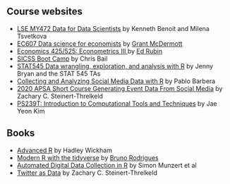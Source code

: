 
## Course websites 
- [LSE MY472 Data for Data Scientists](https://lse-my472.github.io/#1-introduction-to-data) by Kenneth Benoit and Milena Tsvetkova
- [EC607 Data science for economists](https://github.com/uo-ec607/lectures#data-science-for-economists) by [Grant McDermott](https://grantmcdermott.com/) 
- [Economics 425/525: Econometrics III ](https://github.com/edrubin/EC525S19) by [Ed Rubin](https://edrub.in/)
- [SICSS Boot Camp](https://compsocialscience.github.io/summer-institute/boot_camp) by Chris Bail
- [STAT545 Data wrangling, exploration, and analysis with R](https://stat545.com/) by Jenny Bryan and the STAT 545 TAs
- [Collecting and Analyzing Social Media Data with R](http://pablobarbera.com/social-media-workshop/) by Pablo Barbera 
- [2020 APSA Short Course Generating Event Data From Social Media](https://github.com/ZacharyST/APSA2020_EventDataFromSocialMedia) by Zachary C. Steinert-Threlkeld
- [PS239T: Introduction to Computational Tools and Techniques](https://github.com/jaeyk/PS239T) by Jae Yeon Kim

## Books 
- [Advanced R](http://adv-r.had.co.nz/) by Hadley Wickham
- [Modern R with the tidyverse](https://b-rodrigues.github.io/modern_R/) by [Bruno Rodrigues](https://www.brodrigues.co/)
- [Automated Digital Data Collection in R](http://oskicat.berkeley.edu/search~S1?/XAutomated+Data+Collection+with+R%3A+A+Practical+Guide+to+Web+Scraping+and+Text+Mining&searchscope=1&SORT=D/XAutomated+Data+Collection+with+R%3A+A+Practical+Guide+to+Web+Scraping+and+Text+Mining&searchscope=1&SORT=D&SUBKEY=Automated+Data+Collection+with+R%3A+A+Practical+Guide+to+Web+Scraping+and+Text+Mining/1%2C2%2C2%2CB/frameset&FF=XAutomated+Data+Collection+with+R%3A+A+Practical+Guide+to+Web+Scraping+and+Text+Mining&searchscope=1&SORT=D&1%2C1%2C) by Simon Munzert et al
- [Twitter as Data](https://www.cambridge.org/core/elements/twitter-as-data/27B3DE20C22E12E162BFB173C5EB2592) by Zachary C. Steinert-Threlkeld
